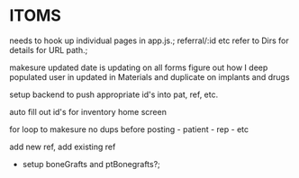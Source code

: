 # ITOMS

needs to hook up individual pages in app.js.;
referral/:id etc  refer to Dirs for details for URL path.;


makesure updated date is updating on all forms
figure out how I deep populated user in updated in Materials and duplicate on implants and drugs

setup backend to push appropriate id's into pat, ref, etc.

auto fill out id's for inventory home screen

for loop to makesure no dups before posting - patient - rep - etc

add new ref, add existing ref

* setup boneGrafts and ptBonegrafts?;